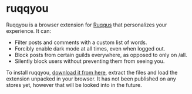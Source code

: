 # ruqqyou
Ruqqyou is a browser extension for [Ruqqus](https://github.com/ruqqus/ruqqus) that personalizes your experience. It can:

* Filter posts and comments with a custom list of words.
* Forcibly enable dark mode at all times, even when logged out.
* Block posts from certain guilds everywhere, as opposed to only on /all.
* Silently block users without preventing them from seeing you.

To install ruqqyou, [download it from here](https://github.com/CrystalVulpine/ruqqyou/releases), extract the files and load the extension unpacked in your browser. It has not been published on any stores yet, however that will be looked into in the future.
